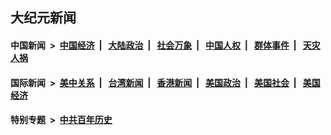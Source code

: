 ## 大纪元新闻

#### 中国新闻 &nbsp;>&nbsp; [中国经济](indexes/ncid283/README.md?01151645) &nbsp;| &nbsp; [大陆政治](indexes/ncid277/README.md?01151645) &nbsp;| &nbsp; [社会万象](indexes/ncid282/README.md?01151645) &nbsp;| &nbsp; [中国人权](indexes/ncid278/README.md?01151645) &nbsp;| &nbsp; [群体事件](indexes/ncid279/README.md?01151645) &nbsp;| &nbsp; [天灾人祸](indexes/ncid280/README.md?01151645)

#### 国际新闻 &nbsp;>&nbsp; [美中关系](indexes/nf1412576/README.md?01151645) &nbsp;| &nbsp; [台湾新闻](indexes/ncid1349361/README.md?01151645) &nbsp;| &nbsp; [香港新闻](indexes/ncid1349362/README.md?01151645) &nbsp;| &nbsp; [美国政治](indexes/ncid1078159/README.md?01151645) &nbsp;| &nbsp; [美国社会](indexes/ncid1078160/README.md?01151645) &nbsp;| &nbsp; [美国经济](indexes/ncid1078158/README.md?01151645)

#### 特别专题 &nbsp;>&nbsp; [中共百年历史](https://github.com/epoch-news/epoch-special/blob/master/README.md?01151645)  
